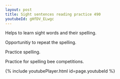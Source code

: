 ```yaml
---
layout: post
title: Sight sentences reading practice 490
youtubeId: gHfDV_ELwgc
---
```

 
 
Helps to learn sight words and their spelling.

Opportunitiy to repeat the spelling. 

Practice spelling. 
 
Practice for spelling bee competitions. 
 
{% include youtubePlayer.html id=page.youtubeId %}
 
 
